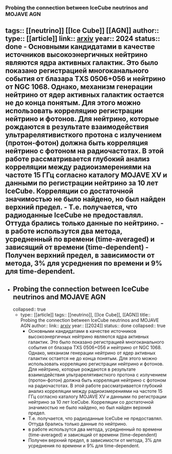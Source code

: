 ### Probing the connection between IceCube neutrinos and MOJAVE AGN
tags:: [[neutrino]] [[Ice Cube]] [[AGN]] 
author:: 
type:: [[article]]
link:: [arxiv](https://arxiv.org/pdf/2407.01351)
year:: 2024
status:: done
	- Основными кандидатами в качестве источников высокоэнергичных нейтрино являются ядра активных галактик. Это было показано регистрацией многоканального события от блазара TXS 0506+056 и нейтрино от NGC 1068. Однако, механизм генерации нейтрино от ядер активных галактик остается не до конца понятым. Для этого можно использовать корреляцию регистрации нейтрино и фотонов. Для нейтрино, которые рождаются в результате взаимодействия ультрарелятивисткого протона с излучением (протон-фотон) должна быть корреляция нейтрино с фотоном на радиочастотах. В этой работе рассматривается глубокий анализ корреляции между радиоизмерениями на частоте 15 ГГц согласно каталогу MOJAVE XV и данными по регистрации нейтрино за 10 лет IceCube. Корреляции со достаточной значимостью не было найдено, но был найден верхний предел.
	- Т.е. получается, что радиоданные IceCube не предоставлял. Оттуда брались только данные по нейтрино.
	- в работе использутся два метода, усредненный по времени (time-averaged) и зависящий от  времени (time-dependent)
	- Получен верхний предел, в зависимости от метода, 3% для усреднения по времени и 9% для time-dependent.
-
- ## Probing the connection between IceCube neutrinos and MOJAVE AGN
  collapsed:: true
	- type:: [[article]]
	  tags:: [[neutrino]], [[Ice Cube]], [[AGN]]
	  title:: Probing the connection between IceCube neutrinos and MOJAVE AGN
	  author:: 
	  link:: [arxiv](https://arxiv.org/pdf/2407.01351)
	  year:: [[2024]]
	  status:: done
	  collapsed:: true
		- Основными кандидатами в качестве источников высокоэнергичных нейтрино являются ядра активных галактик. Это было показано регистрацией многоканального события от блазара TXS 0506+056 и нейтрино от NGC 1068. Однако, механизм генерации нейтрино от ядер активных галактик остается не до конца понятым. Для этого можно использовать корреляцию регистрации нейтрино и фотонов. Для нейтрино, которые рождаются в результате взаимодействия ультрарелятивисткого протона с излучением (протон-фотон) должна быть корреляция нейтрино с фотоном на радиочастотах. В этой работе рассматривается глубокий анализ корреляции между радиоизмерениями на частоте 15 ГГц согласно каталогу MOJAVE XV и данными по регистрации нейтрино за 10 лет IceCube. Корреляции со достаточной значимостью не было найдено, но был найден верхний предел.
		- Т.е. получается, что радиоданные IceCube не предоставлял. Оттуда брались только данные по нейтрино.
		- в работе использутся два метода, усредненный по времени (time-averaged) и зависящий от  времени (time-dependent)
		- Получен верхний предел, в зависимости от метода, 3% для усреднения по времени и 9% для time-dependent.